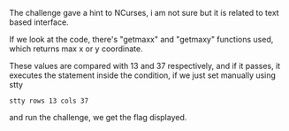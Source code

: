 The challenge gave a hint to NCurses, i am not sure but it is related to text based interface.

If we look at the code, there's "getmaxx" and "getmaxy" functions used, which returns max x or y coordinate.

These values are compared with 13 and 37 respectively, and if it passes, it executes the statement inside the condition, if we just set manually using stty 


```
stty rows 13 cols 37
```

and run the challenge, we get the flag displayed.